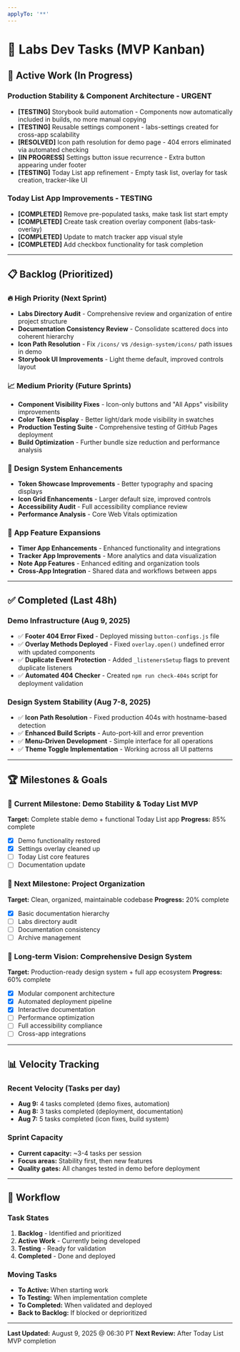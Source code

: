 ```yaml
---
applyTo: '**'
---
```


# 🎯 Labs Dev Tasks (MVP Kanban)

## 🚧 **Active Work** (In Progress)

### Production Stability & Component Architecture - URGENT
- **[TESTING]** Storybook build automation - Components now automatically included in builds, no more manual copying
- **[TESTING]** Reusable settings component - labs-settings created for cross-app scalability
- **[RESOLVED]** Icon path resolution for demo page - 404 errors eliminated via automated checking
- **[IN PROGRESS]** Settings button issue recurrence - Extra button appearing under footer  
- **[TESTING]** Today List app refinement - Empty task list, overlay for task creation, tracker-like UI

### Today List App Improvements - TESTING  
- **[COMPLETED]** Remove pre-populated tasks, make task list start empty
- **[COMPLETED]** Create task creation overlay component (labs-task-overlay)
- **[COMPLETED]** Update to match tracker app visual style
- **[COMPLETED]** Add checkbox functionality for task completion

---

## 📋 **Backlog** (Prioritized)

### 🔥 **High Priority** (Next Sprint)
- **Labs Directory Audit** - Comprehensive review and organization of entire project structure
- **Documentation Consistency Review** - Consolidate scattered docs into coherent hierarchy
- **Icon Path Resolution** - Fix `/icons/` vs `/design-system/icons/` path issues in demo
- **Storybook UI Improvements** - Light theme default, improved controls layout

### 📈 **Medium Priority** (Future Sprints)
- **Component Visibility Fixes** - Icon-only buttons and "All Apps" visibility improvements
- **Color Token Display** - Better light/dark mode visibility in swatches
- **Production Testing Suite** - Comprehensive testing of GitHub Pages deployment
- **Build Optimization** - Further bundle size reduction and performance analysis

### 🎨 **Design System Enhancements**
- **Token Showcase Improvements** - Better typography and spacing displays
- **Icon Grid Enhancements** - Larger default size, improved controls
- **Accessibility Audit** - Full accessibility compliance review
- **Performance Analysis** - Core Web Vitals optimization

### 🚀 **App Feature Expansions**
- **Timer App Enhancements** - Enhanced functionality and integrations
- **Tracker App Improvements** - More analytics and data visualization
- **Note App Features** - Enhanced editing and organization tools
- **Cross-App Integration** - Shared data and workflows between apps

---

## ✅ **Completed** (Last 48h)

### Demo Infrastructure (Aug 9, 2025)
- ✅ **Footer 404 Error Fixed** - Deployed missing `button-configs.js` file
- ✅ **Overlay Methods Deployed** - Fixed `overlay.open()` undefined error with updated components
- ✅ **Duplicate Event Protection** - Added `_listenersSetup` flags to prevent duplicate listeners
- ✅ **Automated 404 Checker** - Created `npm run check-404s` script for deployment validation

### Design System Stability (Aug 7-8, 2025)
- ✅ **Icon Path Resolution** - Fixed production 404s with hostname-based detection
- ✅ **Enhanced Build Scripts** - Auto-port-kill and error prevention
- ✅ **Menu-Driven Development** - Simple interface for all operations
- ✅ **Theme Toggle Implementation** - Working across all UI patterns

---

## 🏆 **Milestones & Goals**

### 🎯 **Current Milestone: Demo Stability & Today List MVP**
**Target:** Complete stable demo + functional Today List app
**Progress:** 85% complete
- [x] Demo functionality restored
- [x] Settings overlay cleaned up  
- [ ] Today List core features
- [ ] Documentation update

### 🌟 **Next Milestone: Project Organization**
**Target:** Clean, organized, maintainable codebase
**Progress:** 20% complete
- [x] Basic documentation hierarchy
- [ ] Labs directory audit
- [ ] Documentation consistency
- [ ] Archive management

### 🚀 **Long-term Vision: Comprehensive Design System**
**Target:** Production-ready design system + full app ecosystem
**Progress:** 60% complete
- [x] Modular component architecture
- [x] Automated deployment pipeline
- [x] Interactive documentation
- [ ] Performance optimization
- [ ] Full accessibility compliance
- [ ] Cross-app integrations

---

## 📊 **Velocity Tracking**

### **Recent Velocity** (Tasks per day)
- **Aug 9:** 4 tasks completed (demo fixes, automation)
- **Aug 8:** 3 tasks completed (deployment, documentation)
- **Aug 7:** 5 tasks completed (icon fixes, build system)

### **Sprint Capacity**
- **Current capacity:** ~3-4 tasks per session
- **Focus areas:** Stability first, then new features
- **Quality gates:** All changes tested in demo before deployment

---

## 🔄 **Workflow**

### **Task States**
1. **Backlog** - Identified and prioritized
2. **Active Work** - Currently being developed
3. **Testing** - Ready for validation
4. **Completed** - Done and deployed

### **Moving Tasks**
- **To Active:** When starting work
- **To Testing:** When implementation complete
- **To Completed:** When validated and deployed
- **Back to Backlog:** If blocked or deprioritized

---

**Last Updated:** August 9, 2025 @ 06:30 PT
**Next Review:** After Today List MVP completion
